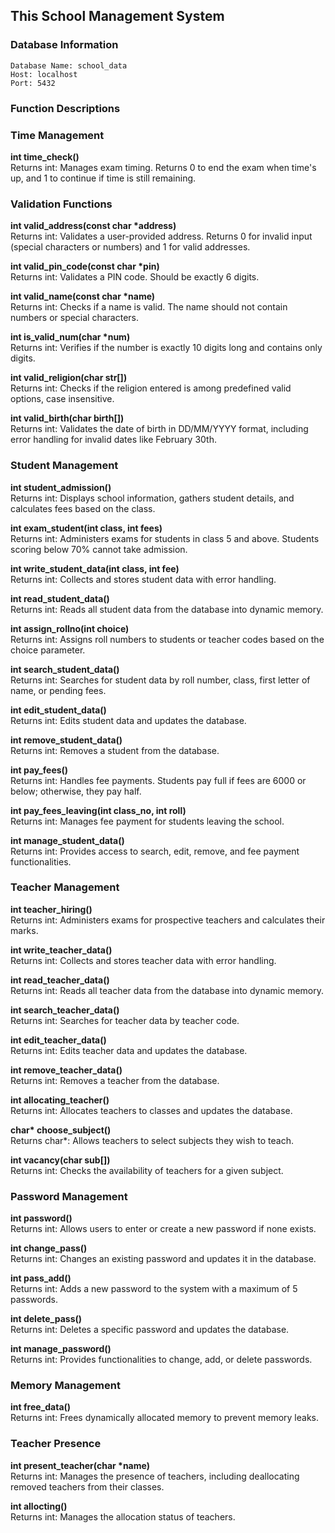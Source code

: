 ## This School Management System

### Database Information
```
Database Name: school_data
Host: localhost
Port: 5432
```

### Function Descriptions

### Time Management

**int time_check()**  
Returns int: Manages exam timing. Returns 0 to end the exam when time's up, and 1 to continue if time is still remaining.

### Validation Functions

**int valid_address(const char \*address)**  
Returns int: Validates a user-provided address. Returns 0 for invalid input (special characters or numbers) and 1 for valid addresses.

**int valid_pin_code(const char \*pin)**  
Returns int: Validates a PIN code. Should be exactly 6 digits.

**int valid_name(const char \*name)**  
Returns int: Checks if a name is valid. The name should not contain numbers or special characters.

**int is_valid_num(char \*num)**  
Returns int: Verifies if the number is exactly 10 digits long and contains only digits.

**int valid_religion(char str[])**  
Returns int: Checks if the religion entered is among predefined valid options, case insensitive.

**int valid_birth(char birth[])**  
Returns int: Validates the date of birth in DD/MM/YYYY format, including error handling for invalid dates like February 30th.


### Student Management

**int student_admission()**  
Returns int: Displays school information, gathers student details, and calculates fees based on the class.

**int exam_student(int class, int fees)**  
Returns int: Administers exams for students in class 5 and above. Students scoring below 70% cannot take admission.

**int write_student_data(int class, int fee)**  
Returns int: Collects and stores student data with error handling.

**int read_student_data()**  
Returns int: Reads all student data from the database into dynamic memory.

**int assign_rollno(int choice)**  
Returns int: Assigns roll numbers to students or teacher codes based on the choice parameter.

**int search_student_data()**  
Returns int: Searches for student data by roll number, class, first letter of name, or pending fees.

**int edit_student_data()**  
Returns int: Edits student data and updates the database.

**int remove_student_data()**  
Returns int: Removes a student from the database.

**int pay_fees()**  
Returns int: Handles fee payments. Students pay full if fees are 6000 or below; otherwise, they pay half.

**int pay_fees_leaving(int class_no, int roll)**  
Returns int: Manages fee payment for students leaving the school.

**int manage_student_data()**  
Returns int: Provides access to search, edit, remove, and fee payment functionalities.


### Teacher Management

**int teacher_hiring()**  
Returns int: Administers exams for prospective teachers and calculates their marks.

**int write_teacher_data()**  
Returns int: Collects and stores teacher data with error handling.

**int read_teacher_data()**  
Returns int: Reads all teacher data from the database into dynamic memory.

**int search_teacher_data()**  
Returns int: Searches for teacher data by teacher code.

**int edit_teacher_data()**  
Returns int: Edits teacher data and updates the database.

**int remove_teacher_data()**  
Returns int: Removes a teacher from the database.

**int allocating_teacher()**  
Returns int: Allocates teachers to classes and updates the database.

**char\* choose_subject()**  
Returns char*: Allows teachers to select subjects they wish to teach.

**int vacancy(char sub[])**  
Returns int: Checks the availability of teachers for a given subject.

### Password Management

**int password()**  
Returns int: Allows users to enter or create a new password if none exists.

**int change_pass()**  
Returns int: Changes an existing password and updates it in the database.

**int pass_add()**  
Returns int: Adds a new password to the system with a maximum of 5 passwords.

**int delete_pass()**  
Returns int: Deletes a specific password and updates the database.

**int manage_password()**  
Returns int: Provides functionalities to change, add, or delete passwords.

### Memory Management

**int free_data()**  
Returns int: Frees dynamically allocated memory to prevent memory leaks.

### Teacher Presence

**int present_teacher(char \*name)**  
Returns int: Manages the presence of teachers, including deallocating removed teachers from their classes.

**int allocting()**  
Returns int: Manages the allocation status of teachers.
